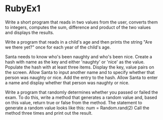 # RubyEx1

Write a short program that reads in two values from the user, converts them to integers, computes the sum, difference and product of the two values and displays the results.


Write a program that reads in a child's age and then prints the string "Are we there yet?" once for each year of the child's age.




Santa needs to know who's been naughty and who's been nice.  Create a hash with name as the key and either 'naughty' or 'nice' as the value. Populate the hash with at least three items.  Display the key, value pairs on the screen.  Allow Santa to input another name and to specify whether that person was naughty or nice.  Add the entry to the hash.  Allow Santa to enter a name and display whether that person was naughty or nice.



Write a program that randomly determines whether you passed or failed the exam.  To do this, write a method that generates a random value and, based on this value,  return true or false from the method.  The statement to generate a random value looks like this:
num = Random.rand(2)
Call the method three times and print out the result.
